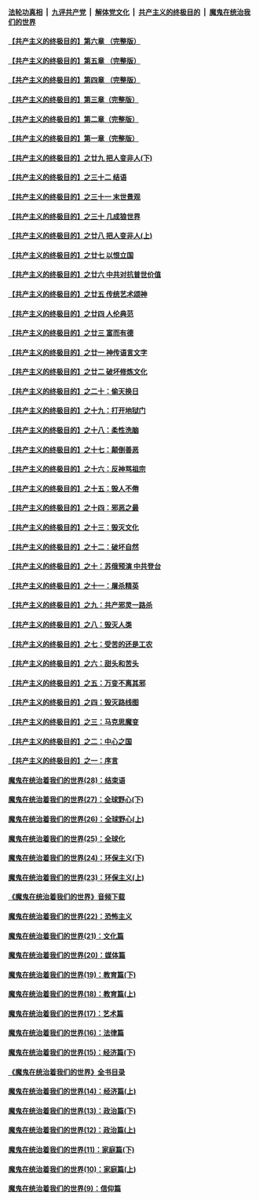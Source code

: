 ####  [法轮功真相](../../../../basic/blob/master/README.md?t=02090139) &nbsp;|&nbsp; [九评共产党](../../../../9ping.md/blob/master/README.md?t=02090139) &nbsp;|&nbsp; [解体党文化](../../../../jtdwh.md/blob/master/README.md?t=02090139)  &nbsp;|&nbsp; [共产主义的终极目的](../../../../gczydzjmd.md/blob/master/README.md?t=02090139) &nbsp;|&nbsp; [魔鬼在统治我们的世界](../../../../mgztzwmdsj.md/blob/master/README.md?t=02090139) 

#### [【共产主义的终极目的】第六章 （完整版）](../pages/nsc422/n11428913.md?t=02090139) 

#### [【共产主义的终极目的】第五章 （完整版）](../pages/nsc422/n11428912.md?t=02090139) 

#### [【共产主义的终极目的】第四章 （完整版）](../pages/nsc422/n11428907.md?t=02090139) 

#### [【共产主义的终极目的】第三章（完整版）](../pages/nsc422/n11428848.md?t=02090139) 

#### [【共产主义的终极目的】第二章（完整版）](../pages/nsc422/n11428831.md?t=02090139) 

#### [【共产主义的终极目的】第一章（完整版）](../pages/nsc422/n11417651.md?t=02090139) 

#### [【共产主义的终极目的】之廿九 把人变非人(下)](../pages/nsc422/n11344140.md?t=02090139) 

#### [【共产主义的终极目的】之三十二 结语](../pages/nsc422/n11360535.md?t=02090139) 

#### [【共产主义的终极目的】之三十一 末世景观](../pages/nsc422/n11351129.md?t=02090139) 

#### [【共产主义的终极目的】之三十 几成狼世界](../pages/nsc422/n11348280.md?t=02090139) 

#### [【共产主义的终极目的】之廿八 把人变非人(上)](../pages/nsc422/n11340492.md?t=02090139) 

#### [【共产主义的终极目的】之廿七 以恨立国](../pages/nsc422/n11336944.md?t=02090139) 

#### [【共产主义的终极目的】之廿六 中共对抗普世价值](../pages/nsc422/n11324785.md?t=02090139) 

#### [【共产主义的终极目的】之廿五 传统艺术颂神](../pages/nsc422/n11296396.md?t=02090139) 

#### [【共产主义的终极目的】之廿四 人伦典范](../pages/nsc422/n11296397.md?t=02090139) 

#### [【共产主义的终极目的】之廿三 富而有德](../pages/nsc422/n11283598.md?t=02090139) 

#### [【共产主义的终极目的】之廿一 神传语言文字](../pages/nsc422/n11263265.md?t=02090139) 

#### [【共产主义的终极目的】之廿二 破坏修炼文化](../pages/nsc422/n11245728.md?t=02090139) 

#### [【共产主义的终极目的】之二十：偷天换日](../pages/nsc422/n11238846.md?t=02090139) 

#### [【共产主义的终极目的】之十九：打开地狱门](../pages/nsc422/n11206376.md?t=02090139) 

#### [【共产主义的终极目的】之十八：柔性洗脑](../pages/nsc422/n11199994.md?t=02090139) 

#### [【共产主义的终极目的】之十七：颠倒善恶](../pages/nsc422/n11179782.md?t=02090139) 

#### [【共产主义的终极目的】之十六：反神骂祖宗](../pages/nsc422/n11166798.md?t=02090139) 

#### [【共产主义的终极目的】之十五：毁人不倦](../pages/nsc422/n11166792.md?t=02090139) 

#### [【共产主义的终极目的】之十四：邪恶之最](../pages/nsc422/n11150249.md?t=02090139) 

#### [【共产主义的终极目的】之十三：毁灭文化](../pages/nsc422/n11135227.md?t=02090139) 

#### [【共产主义的终极目的】之十二：破坏自然](../pages/nsc422/n11135214.md?t=02090139) 

#### [【共产主义的终极目的】之十：苏俄预演 中共登台](../pages/nsc422/n11118424.md?t=02090139) 

#### [【共产主义的终极目的】之十一：屠杀精英](../pages/nsc422/n11118442.md?t=02090139) 

#### [【共产主义的终极目的】之九：共产邪灵一路杀](../pages/nsc422/n11114139.md?t=02090139) 

#### [【共产主义的终极目的】之八：毁灭人类](../pages/nsc422/n11108503.md?t=02090139) 

#### [【共产主义的终极目的】之七：受苦的还是工农](../pages/nsc422/n11101809.md?t=02090139) 

#### [【共产主义的终极目的】之六：甜头和苦头](../pages/nsc422/n11096971.md?t=02090139) 

#### [【共产主义的终极目的】之五：万变不离其邪](../pages/nsc422/n11091285.md?t=02090139) 

#### [【共产主义的终极目的】之四：毁灭路线图](../pages/nsc422/n11086284.md?t=02090139) 

#### [【共产主义的终极目的】之三：马克思魔变](../pages/nsc422/n11061941.md?t=02090139) 

#### [【共产主义的终极目的】之二：中心之国](../pages/nsc422/n11047728.md?t=02090139) 

#### [【共产主义的终极目的】之一：序言](../pages/nsc422/n11086077.md?t=02090139) 

#### [魔鬼在统治着我们的世界(28)：结束语](../pages/nsc422/n10936246.md?t=02090139) 

#### [魔鬼在统治着我们的世界(27)：全球野心(下)](../pages/nsc422/n10928319.md?t=02090139) 

#### [魔鬼在统治着我们的世界(26)：全球野心(上)](../pages/nsc422/n10900318.md?t=02090139) 

#### [魔鬼在统治着我们的世界(25)：全球化](../pages/nsc422/n10788205.md?t=02090139) 

#### [魔鬼在统治着我们的世界(24)：环保主义(下)](../pages/nsc422/n10695307.md?t=02090139) 

#### [魔鬼在统治着我们的世界(23)：环保主义(上)](../pages/nsc422/n10688613.md?t=02090139) 

#### [《魔鬼在统治着我们的世界》音频下载](../pages/nsc422/n10635553.md?t=02090139) 

#### [魔鬼在统治着我们的世界(22)：恐怖主义](../pages/nsc422/n10614727.md?t=02090139) 

#### [魔鬼在统治着我们的世界(21)：文化篇](../pages/nsc422/n10597706.md?t=02090139) 

#### [魔鬼在统治着我们的世界(20)：媒体篇](../pages/nsc422/n10586579.md?t=02090139) 

#### [魔鬼在统治着我们的世界(19)：教育篇(下)](../pages/nsc422/n10564808.md?t=02090139) 

#### [魔鬼在统治着我们的世界(18)：教育篇(上)](../pages/nsc422/n10526970.md?t=02090139) 

#### [魔鬼在统治着我们的世界(17)：艺术篇](../pages/nsc422/n10499093.md?t=02090139) 

#### [魔鬼在统治着我们的世界(16)：法律篇](../pages/nsc422/n10485969.md?t=02090139) 

#### [魔鬼在统治着我们的世界(15)：经济篇(下)](../pages/nsc422/n10469975.md?t=02090139) 

#### [《魔鬼在统治着我们的世界》全书目录](../pages/nsc422/n10464261.md?t=02090139) 

#### [魔鬼在统治着我们的世界(14)：经济篇(上)](../pages/nsc422/n10457370.md?t=02090139) 

#### [魔鬼在统治着我们的世界(13)：政治篇(下)](../pages/nsc422/n10448270.md?t=02090139) 

#### [魔鬼在统治着我们的世界(12)：政治篇(上)](../pages/nsc422/n10444576.md?t=02090139) 

#### [魔鬼在统治着我们的世界(11)：家庭篇(下)](../pages/nsc422/n10440961.md?t=02090139) 

#### [魔鬼在统治着我们的世界(10)：家庭篇(上)](../pages/nsc422/n10435448.md?t=02090139) 

#### [魔鬼在统治着我们的世界(9)：信仰篇](../pages/nsc422/n10432159.md?t=02090139) 

